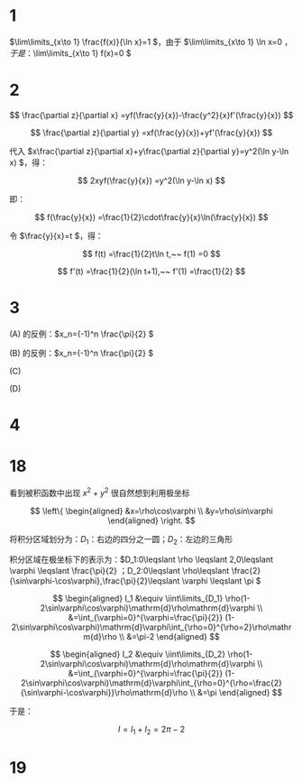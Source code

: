 # 1

$\lim\limits_{x\to 1} \frac{f(x)}{\ln x}=1 $，由于 $\lim\limits_{x\to 1} \ln x=0 $，于是：$\lim\limits_{x\to 1} f(x)=0 $

# 2

$$
\frac{\partial z}{\partial x}
=yf(\frac{y}{x})-\frac{y^2}{x}f'(\frac{y}{x})
$$

$$
\frac{\partial z}{\partial y}
=xf(\frac{y}{x})+yf'(\frac{y}{x})
$$

代入 $x\frac{\partial z}{\partial x}+y\frac{\partial z}{\partial y}=y^2(\ln y-\ln x) $，得：


$$
2xyf(\frac{y}{x})
=y^2(\ln y-\ln x)
$$

即：

$$
f(\frac{y}{x})
=\frac{1}{2}\cdot\frac{y}{x}\ln(\frac{y}{x})
$$

令 $\frac{y}{x}=t $，得：

$$
f(t)
=\frac{1}{2}t\ln t,~~
f(1)
=0
$$

$$
f'(t)
=\frac{1}{2}(\ln t+1),~~
f'(1)
=\frac{1}{2}
$$

# 3

(A) 的反例：$x_n=(-1)^n \frac{\pi}{2} $

(B) 的反例：$x_n=(-1)^n \frac{\pi}{2} $

(C)

(D)

# 4

# 18

看到被积函数中出现 $x^2+y^2$ 很自然想到利用极坐标

$$
\left\{
\begin{aligned}
&x=\rho\cos\varphi \\
&y=\rho\sin\varphi
\end{aligned}
\right.
$$

将积分区域划分为：$D_1$：右边的四分之一圆；$D_2$：左边的三角形

积分区域在极坐标下的表示为：$D_1:0\leqslant \rho \leqslant 2,0\leqslant \varphi \leqslant \frac{\pi}{2} $；$D_2:0\leqslant \rho\leqslant \frac{2}{\sin\varphi-\cos\varphi},\frac{\pi}{2}\leqslant \varphi \leqslant \pi $

$$
\begin{aligned}
I_1
&\equiv \iint\limits_{D_1} \rho(1-2\sin\varphi\cos\varphi)\mathrm{d}\rho\mathrm{d}\varphi \\
&=\int_{\varphi=0}^{\varphi=\frac{\pi}{2}} (1-2\sin\varphi\cos\varphi)\mathrm{d}\varphi\int_{\rho=0}^{\rho=2}\rho\mathrm{d}\rho \\
&=\pi-2 
\end{aligned}
$$

$$
\begin{aligned}
I_2
&\equiv \iint\limits_{D_2} \rho(1-2\sin\varphi\cos\varphi)\mathrm{d}\rho\mathrm{d}\varphi \\
&=\int_{\varphi=0}^{\varphi=\frac{\pi}{2}} (1-2\sin\varphi\cos\varphi)\mathrm{d}\varphi\int_{\rho=0}^{\rho=\frac{2}{\sin\varphi-\cos\varphi}}\rho\mathrm{d}\rho \\
&=\pi
\end{aligned}
$$

于是：

$$
I
=I_1+I_2
=2\pi -2
$$

# 19